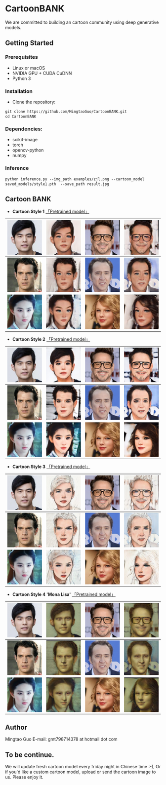 # CartoonBANK
We are committed to building an cartoon community using deep generative models.

## Getting Started
### Prerequisites
- Linux or macOS
- NVIDIA GPU + CUDA CuDNN
- Python 3

### Installation
- Clone the repository:
``` 
git clone https://github.com/MingtaoGuo/CartoonBANK.git
cd CartoonBANK
```
### Dependencies:  
- scikit-image
- torch
- opencv-python
- numpy

### Inference
``` 
python inference.py --img_path examples/zjl.png --cartoon_model saved_models/style1.pth  --save_path result.jpg
```
## Cartoon BANK 
- **Cartoon Style 1** [「Pretrained model」](https://drive.google.com/file/d/1IaeyroN4rSwsSZ5eUiHyooAJXZoEI-LQ/view?usp=sharing)

|![](https://github.com/MingtaoGuo/CartoonBANK/blob/main/IMGS/zjl_align.jpg)|![](https://github.com/MingtaoGuo/CartoonBANK/blob/main/IMGS/zjl_style1.jpg)|![](https://github.com/MingtaoGuo/CartoonBANK/blob/main/IMGS/xlb_align.jpg)|![](https://github.com/MingtaoGuo/CartoonBANK/blob/main/IMGS/xlb_style1.jpg)|
|-|-|-|-|
|![](https://github.com/MingtaoGuo/CartoonBANK/blob/main/IMGS/sm_align.jpg)|![](https://github.com/MingtaoGuo/CartoonBANK/blob/main/IMGS/sm_style1.jpg)|![](https://github.com/MingtaoGuo/CartoonBANK/blob/main/IMGS/ngls_align.jpg)|![](https://github.com/MingtaoGuo/CartoonBANK/blob/main/IMGS/ngls_style1.jpg)|
|![](https://github.com/MingtaoGuo/CartoonBANK/blob/main/IMGS/lyf_align.jpg)|![](https://github.com/MingtaoGuo/CartoonBANK/blob/main/IMGS/lyf_style1.jpg)|![](https://github.com/MingtaoGuo/CartoonBANK/blob/main/IMGS/mm_align.jpg)|![](https://github.com/MingtaoGuo/CartoonBANK/blob/main/IMGS/mm_style1.jpg)|

- **Cartoon Style 2** [「Pretrained model」](https://drive.google.com/file/d/1YRc1cjSYWmtdgWHXBqPKbweYcEwe_1lC/view?usp=sharing)

|![](https://github.com/MingtaoGuo/CartoonBANK/blob/main/IMGS/zjl_align.jpg)|![](https://github.com/MingtaoGuo/CartoonBANK/blob/main/IMGS/zjl_style2.jpg)|![](https://github.com/MingtaoGuo/CartoonBANK/blob/main/IMGS/xlb_align.jpg)|![](https://github.com/MingtaoGuo/CartoonBANK/blob/main/IMGS/xlb_style2.jpg)|
|-|-|-|-|
|![](https://github.com/MingtaoGuo/CartoonBANK/blob/main/IMGS/sm_align.jpg)|![](https://github.com/MingtaoGuo/CartoonBANK/blob/main/IMGS/sm_style2.jpg)|![](https://github.com/MingtaoGuo/CartoonBANK/blob/main/IMGS/ngls_align.jpg)|![](https://github.com/MingtaoGuo/CartoonBANK/blob/main/IMGS/ngls_style2.jpg)|
|![](https://github.com/MingtaoGuo/CartoonBANK/blob/main/IMGS/lyf_align.jpg)|![](https://github.com/MingtaoGuo/CartoonBANK/blob/main/IMGS/lyf_style2.jpg)|![](https://github.com/MingtaoGuo/CartoonBANK/blob/main/IMGS/mm_align.jpg)|![](https://github.com/MingtaoGuo/CartoonBANK/blob/main/IMGS/mm_style2.jpg)|

- **Cartoon Style 3** [「Pretrained model」](https://drive.google.com/file/d/1XfTvYUniWoH2oS6tm-znLRoZ3QbkkPVo/view?usp=sharing)

|![](https://github.com/MingtaoGuo/CartoonBANK/blob/main/IMGS/zjl_align.jpg)|![](https://github.com/MingtaoGuo/CartoonBANK/blob/main/IMGS/zjl_style3.jpg)|![](https://github.com/MingtaoGuo/CartoonBANK/blob/main/IMGS/xlb_align.jpg)|![](https://github.com/MingtaoGuo/CartoonBANK/blob/main/IMGS/xlb_style3.jpg)|
|-|-|-|-|
|![](https://github.com/MingtaoGuo/CartoonBANK/blob/main/IMGS/sm_align.jpg)|![](https://github.com/MingtaoGuo/CartoonBANK/blob/main/IMGS/sm_style3.jpg)|![](https://github.com/MingtaoGuo/CartoonBANK/blob/main/IMGS/ngls_align.jpg)|![](https://github.com/MingtaoGuo/CartoonBANK/blob/main/IMGS/ngls_style3.jpg)|
|![](https://github.com/MingtaoGuo/CartoonBANK/blob/main/IMGS/lyf_align.jpg)|![](https://github.com/MingtaoGuo/CartoonBANK/blob/main/IMGS/lyf_style3.jpg)|![](https://github.com/MingtaoGuo/CartoonBANK/blob/main/IMGS/mm_align.jpg)|![](https://github.com/MingtaoGuo/CartoonBANK/blob/main/IMGS/mm_style3.jpg)|

- **Cartoon Style 4 'Mona Lisa'** [「Pretrained model」](https://drive.google.com/file/d/1IePYGr3hnUa6OaFZV5JZUfwdCGe3lcqU/view?usp=share_link)

|![](https://github.com/MingtaoGuo/CartoonBANK/blob/main/IMGS/zjl_align.jpg)|![](https://github.com/MingtaoGuo/CartoonBANK/blob/main/IMGS/zjl_style4.jpg)|![](https://github.com/MingtaoGuo/CartoonBANK/blob/main/IMGS/xlb_align.jpg)|![](https://github.com/MingtaoGuo/CartoonBANK/blob/main/IMGS/xlb_style4.jpg)|
|-|-|-|-|
|![](https://github.com/MingtaoGuo/CartoonBANK/blob/main/IMGS/sm_align.jpg)|![](https://github.com/MingtaoGuo/CartoonBANK/blob/main/IMGS/sm_style4.jpg)|![](https://github.com/MingtaoGuo/CartoonBANK/blob/main/IMGS/ngls_align.jpg)|![](https://github.com/MingtaoGuo/CartoonBANK/blob/main/IMGS/ngls_style4.jpg)|
|![](https://github.com/MingtaoGuo/CartoonBANK/blob/main/IMGS/lyf_align.jpg)|![](https://github.com/MingtaoGuo/CartoonBANK/blob/main/IMGS/lyf_style4.jpg)|![](https://github.com/MingtaoGuo/CartoonBANK/blob/main/IMGS/mm_align.jpg)|![](https://github.com/MingtaoGuo/CartoonBANK/blob/main/IMGS/mm_style4.jpg)|

## Author 
Mingtao Guo
E-mail: gmt798714378 at hotmail dot com


## To be continue. 
We will update fresh cartoon model every friday night in Chinese time :-), Or if you'd like a custom cartoon model, upload or send the cartoon image to us. Please enjoy it.
